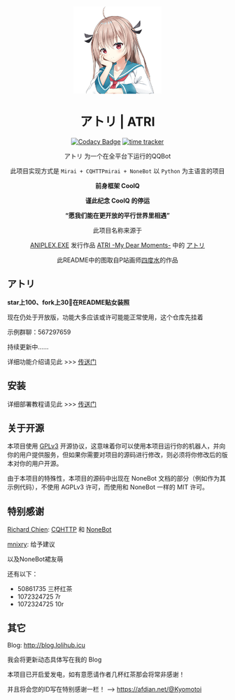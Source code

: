 <div align=center>
 <img width = '200' height ='200' src ="image/atri_s.png">

# アトリ | ATRI
[![Codacy Badge](https://app.codacy.com/project/badge/Grade/bef72993062f422f83e882c6d8e6f20e)](https://www.codacy.com/manual/Kyomotoi/ATRI?utm_source=github.com&amp;utm_medium=referral&amp;utm_content=Kyomotoi/ATRI&amp;utm_campaign=Badge_Grade)
[![time tracker](https://wakatime.com/badge/github/Kyomotoi/ATRI.svg)](https://wakatime.com/badge/github/Kyomotoi/ATRI)

アトリ 为一个在全平台下运行的QQBot

此项目实现方式是 `Mirai + CQHTTPmirai + NoneBot` 以 `Python` 为主语言的项目

**前身框架 CoolQ**

**谨此纪念 CoolQ 的停运**

**“愿我们能在更开放的平行世界里相遇”**

此项目名称来源于

[ANIPLEX.EXE](https://aniplex-exe.com/) 发行作品 [ATRI -My Dear Moments-](https://atri-mdm.com/) 中的 [アトリ](https://atri-mdm.com/character/)

此README中的图取自P站画师[四度水](https://www.pixiv.net/users/43194796)的作品
</div>

## アトリ
**star上100、fork上30👴在README贴女装照**

现在仍处于开放版，功能大多应该或许可能能正常使用，这个仓库先挂着

示例群聊：567297659

持续更新中......
    
详细功能介绍请见此 >>> [传送门](https://blog.lolihub.icu/#/ATRI/user)

## 安装
详细部署教程请见此 >>> [传送门](https://blog.lolihub.icu/#/ATRI/install)

## 关于开源
本项目使用 [GPLv3](https://github.com/Kyomotoi/Aya/blob/master/LICENSE) 开源协议，这意味着你可以使用本项目运行你的机器人，并向你的用户提供服务，但如果你需要对项目的源码进行修改，则必须将你修改后的版本对你的用户开源。

由于本项目的特殊性，本项目的源码中出现在 NoneBot 文档的部分（例如作为其示例代码），不使用 AGPLv3 许可，而使用和 NoneBot 一样的 MIT 许可。

## 特别感谢
[Richard Chien](https://github.com/richardchien): [CQHTTP](https://github.com/richardchien/coolq-http-api) 和 [NoneBot](https://github.com/nonebot/nonebot)

[mnixry](https://github.com/mnixry): 给予建议

以及NoneBot裙友萌

还有以下：
 - 50861735 三杯红茶
 - 1072324725 7r
 - 1072324725 10r

## 其它
Blog: <http://blog.lolihub.icu>

我会将更新动态具体写在我的 Blog

本项目已开启爱发电，如有意愿请作者几杯红茶那会将常非感谢！

并且将会您的ID写在特别感谢一栏！ --> <https://afdian.net/@Kyomotoi>
